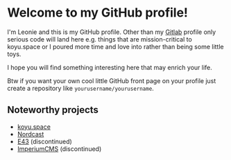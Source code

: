 # Welcome to my GitHub profile!

I'm Leonie and this is my GitHub profile. Other than my [Gitlab](https://gitlab.com/koyuawsmbrtn) profile only serious code will land here e.g. things that are mission-critical to koyu.space or I poured more time and love into rather than being some little toys.

I hope you will find something interesting here that may enrich your life.

Btw if you want your own cool little GitHub front page on your profile just create a repository like `yourusername/yourusername`.

## Noteworthy projects

* [koyu.space](/koyuspace/mastodon)
* [Nordcast](/koyuspace/nordcast)
* [E43](/koyuawsmbrtn/e43) (discontinued)
* [ImperiumCMS](/koyuspace/imperiumcms) (discontinued)